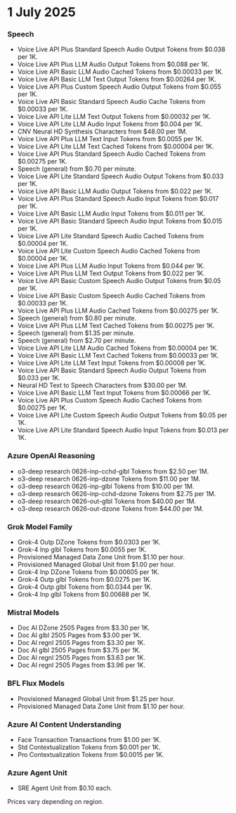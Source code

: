 # 1 July 2025

### Speech

- Voice Live API Plus Standard Speech Audio Output Tokens from $0.038 per 1K.
- Voice Live API Plus LLM Audio Output Tokens from $0.088 per 1K.
- Voice Live API Basic LLM Audio Cached Tokens from $0.00033 per 1K.
- Voice Live API Basic LLM Text Output Tokens from $0.00264 per 1K.
- Voice Live API Plus Custom Speech Audio Output Tokens from $0.055 per 1K.
- Voice Live API Basic Standard Speech Audio Cache Tokens from $0.00033 per 1K.
- Voice Live API Lite LLM Text Output Tokens from $0.00032 per 1K.
- Voice Live API Lite LLM Audio Input Tokens from $0.004 per 1K.
- CNV Neural HD Synthesis Characters from $48.00 per 1M.
- Voice Live API Plus LLM Text Input Tokens from $0.0055 per 1K.
- Voice Live API Lite LLM Text Cached Tokens from $0.00004 per 1K.
- Voice Live API Plus Standard Speech Audio Cached Tokens from $0.00275 per 1K.
- Speech (general) from $0.70 per minute.
- Voice Live API Lite Standard Speech Audio Output Tokens from $0.033 per 1K.
- Voice Live API Basic LLM Audio Output Tokens from $0.022 per 1K.
- Voice Live API Plus Standard Speech Audio Input Tokens from $0.017 per 1K.
- Voice Live API Basic LLM Audio Input Tokens from $0.011 per 1K.
- Voice Live API Basic Standard Speech Audio Input Tokens from $0.015 per 1K.
- Voice Live API Lite Standard Speech Audio Cached Tokens from $0.00004 per 1K.
- Voice Live API Lite Custom Speech Audio Cached Tokens from $0.00004 per 1K.
- Voice Live API Plus LLM Audio Input Tokens from $0.044 per 1K.
- Voice Live API Plus LLM Text Output Tokens from $0.022 per 1K.
- Voice Live API Basic Custom Speech Audio Output Tokens from $0.05 per 1K.
- Voice Live API Basic Custom Speech Audio Cached Tokens from $0.00033 per 1K.
- Voice Live API Plus LLM Audio Cached Tokens from $0.00275 per 1K.
- Speech (general) from $0.80 per minute.
- Voice Live API Plus LLM Text Cached Tokens from $0.00275 per 1K.
- Speech (general) from $1.35 per minute.
- Speech (general) from $2.70 per minute.
- Voice Live API Lite LLM Audio Cached Tokens from $0.00004 per 1K.
- Voice Live API Basic LLM Text Cached Tokens from $0.00033 per 1K.
- Voice Live API Lite LLM Text Input Tokens from $0.00008 per 1K.
- Voice Live API Basic Standard Speech Audio Output Tokens from $0.033 per 1K.
- Neural HD Text to Speech Characters from $30.00 per 1M.
- Voice Live API Basic LLM Text Input Tokens from $0.00066 per 1K.
- Voice Live API Plus Custom Speech Audio Cached Tokens from $0.00275 per 1K.
- Voice Live API Lite Custom Speech Audio Output Tokens from $0.05 per 1K.
- Voice Live API Lite Standard Speech Audio Input Tokens from $0.013 per 1K.

### Azure OpenAI Reasoning

- o3-deep research 0626-inp-cchd-glbl Tokens from $2.50 per 1M.
- o3-deep research 0626-inp-dzone Tokens from $11.00 per 1M.
- o3-deep research 0626-inp-glbl Tokens from $10.00 per 1M.
- o3-deep research 0626-inp-cchd-dzone Tokens from $2.75 per 1M.
- o3-deep research 0626-out-glbl Tokens from $40.00 per 1M.
- o3-deep research 0626-out-dzone Tokens from $44.00 per 1M.

### Grok Model Family

- Grok-4 Outp DZone Tokens from $0.0303 per 1K.
- Grok-4 Inp glbl Tokens from $0.0055 per 1K.
- Provisioned Managed Data Zone Unit from $1.10 per hour.
- Provisioned Managed Global Unit from $1.00 per hour.
- Grok-4 Inp DZone Tokens from $0.00605 per 1K.
- Grok-4 Outp glbl Tokens from $0.0275 per 1K.
- Grok-4 Outp glbl Tokens from $0.0344 per 1K.
- Grok-4 Inp glbl Tokens from $0.00688 per 1K.

### Mistral Models

- Doc AI DZone 2505 Pages from $3.30 per 1K.
- Doc AI glbl 2505 Pages from $3.00 per 1K.
- Doc AI regnl 2505 Pages from $3.30 per 1K.
- Doc AI glbl 2505 Pages from $3.75 per 1K.
- Doc AI regnl 2505 Pages from $3.63 per 1K.
- Doc AI regnl 2505 Pages from $3.96 per 1K.

### BFL Flux Models

- Provisioned Managed Global Unit from $1.25 per hour.
- Provisioned Managed Data Zone Unit from $1.10 per hour.

### Azure AI Content Understanding

- Face Transaction Transactions from $1.00 per 1K.
- Std Contextualization Tokens from $0.001 per 1K.
- Pro Contextualization Tokens from $0.0015 per 1K.

### Azure Agent Unit

- SRE Agent Unit from $0.10 each.

Prices vary depending on region.